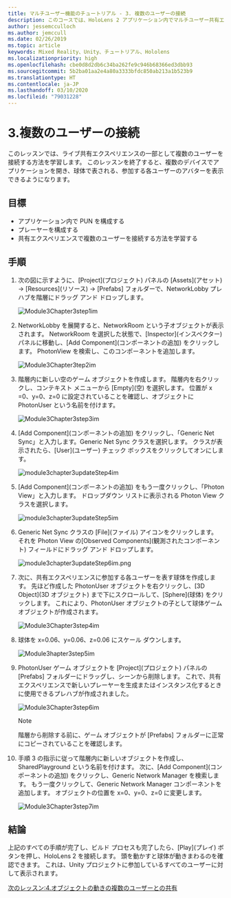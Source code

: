 ```yaml
---
title: マルチユーザー機能のチュートリアル - 3. 複数のユーザーの接続
description: このコースでは、HoloLens 2 アプリケーション内でマルチユーザー共有エクスペリエンスを実装する方法を学習します。
author: jessemcculloch
ms.author: jemccull
ms.date: 02/26/2019
ms.topic: article
keywords: Mixed Reality、Unity、チュートリアル、Hololens
ms.localizationpriority: high
ms.openlocfilehash: cbe0d8d2db6c34ba262fe9c946b68366ed3dbb93
ms.sourcegitcommit: 5b2ba01aa2e4a80a3333bfdc850ab213a1b523b9
ms.translationtype: HT
ms.contentlocale: ja-JP
ms.lasthandoff: 03/10/2020
ms.locfileid: "79031228"
---
```

# <a name="3-connecting-multiple-users"></a>3.複数のユーザーの接続

このレッスンでは、ライブ共有エクスペリエンスの一部として複数のユーザーを接続する方法を学習します。 このレッスンを終了すると、複数のデバイスでアプリケーションを開き、球体で表される、参加する各ユーザーのアバターを表示できるようになります。

## <a name="objectives"></a>目標

* アプリケーション内で PUN を構成する
* プレーヤーを構成する
* 共有エクスペリエンスで複数のユーザーを接続する方法を学習する

## <a name="instructions"></a>手順

1. 次の図に示すように、[Project]\(プロジェクト\) パネルの [Assets]\(アセット\) -> [Resources]\(リソース\) -> [Prefabs] フォルダーで、NetworkLobby プレハブを階層にドラッグ アンド ドロップします。

    ![Module3Chapter3step1im](images/module3chapter3step1im.PNG)

2. NetworkLobby を展開すると、NetworkRoom という子オブジェクトが表示されます。 NetworkRoom を選択した状態で、[Inspector]\(インスペクター\) パネルに移動し、[Add Component]\(コンポーネントの追加\) をクリックします。 PhotonView を検索し、このコンポーネントを追加します。

    ![Module3Chapter3tep2im](images/module3chapter3step2im.PNG)

3. 階層内に新しい空のゲーム オブジェクトを作成します。 階層内を右クリックし、コンテキスト メニューから [Empty]\(空\) を選択します。 位置が x =0、y=0、z=0 に設定されていることを確認し、オブジェクトに PhotonUser という名前を付けます。

    ![Module3Chapter3step3im](images/module3chapter3step3im.PNG)

4. [Add Component]\(コンポーネントの追加\) をクリックし、「Generic Net Sync」と入力します。Generic Net Sync クラスを選択します。 クラスが表示されたら、[User]\(ユーザー\) チェック ボックスをクリックしてオンにします。

    ![module3chapter3updateStep4im](images/module3chapter3updateStep4im.png)

5. [Add Component]\(コンポーネントの追加\) をもう一度クリックし、「Photon View」と入力します。 ドロップダウン リストに表示される Photon View クラスを選択します。

    ![module3chapter3updateStep5im](images/module3chapter3updateStep5im.png)

6. Generic Net Sync クラスの [File]\(ファイル\) アイコンをクリックします。 それを Photon View の[Observed Components]\(観測されたコンポーネント\) フィールドにドラッグ アンド ドロップします。

    ![module3chapter3updateStep6im.png](images/module3chapter3updateStep6im.png)

7. 次に、共有エクスペリエンスに参加する各ユーザーを表す球体を作成します。 先ほど作成した PhotonUser オブジェクトを右クリックし、[3D Object]\(3D オブジェクト\) まで下にスクロールして、[Sphere]\(球体\) をクリックします。 これにより、PhotonUser オブジェクトの子として球体ゲーム オブジェクトが作成されます。

    ![Module3Chapter3step4im](images/module3chapter3step4im.PNG)

8. 球体を x=0.06、y=0.06、z=0.06 にスケール ダウンします。

    ![Module3hapter3step5im](images/module3chapter3step5im.PNG)

9. PhotonUser ゲーム オブジェクトを [Project]\(プロジェクト\) パネルの [Prefabs] フォルダーにドラッグし、シーンから削除します。 これで、共有エクスペリエンスで新しいプレーヤーを生成またはインスタンス化するときに使用できるプレハブが作成されました。

    ![Module3Chapter3step6im](images/module3chapter3step6im.PNG)

    >[!NOTE]
    >階層から削除する前に、ゲーム オブジェクトが [Prefabs] フォルダーに正常にコピーされていることを確認します。

10. 手順 3 の指示に従って階層内に新しいオブジェクトを作成し、SharedPlayground という名前を付けます。 次に、[Add Component]\(コンポーネントの追加\) をクリックし、Generic Network Manager を検索します。  もう一度クリックして、Generic Network Manager コンポーネントを追加します。 オブジェクトの位置を x=0、y=0、z=0 に変更します。

    ![Module3Chapter3step7im](images/module3chapter3step7im.PNG)

## <a name="congratulations"></a>結論

上記のすべての手順が完了し、ビルド プロセスも完了したら、[Play]\(プレイ\) ボタンを押し、HoloLens 2 を接続します。 頭を動かすと球体が動きまわるのを確認できます。 これは、Unity プロジェクトに参加しているすべてのユーザーに対して表示されます。

[次のレッスン:4.オブジェクトの動きの複数のユーザーとの共有](mrlearning-sharing(photon)-ch4.md)
